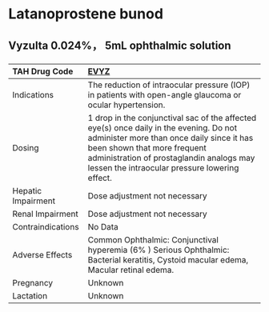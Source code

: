 # Latanoprostene bunod

## Vyzulta 0.024%， 5mL ophthalmic solution

##### 

| TAH Drug Code      | [EVYZ](https://www.tahsda.org.tw/drugs/hissearch.php?drug_code=EVYZ)                                                                                                                                                                                            |
|:-------------------|:----------------------------------------------------------------------------------------------------------------------------------------------------------------------------------------------------------------------------------------------------------------|
| Indications        | The reduction of intraocular pressure (IOP) in patients with open-angle glaucoma or ocular hypertension.                                                                                                                                                        |
| Dosing             | 1 drop in the conjunctival sac of the affected eye(s) once daily in the evening. Do not administer more than once daily since it has been shown that more frequent administration of prostaglandin analogs may lessen the intraocular pressure lowering effect. |
| Hepatic Impairment | Dose adjustment not necessary                                                                                                                                                                                                                                   |
| Renal Impairment   | Dose adjustment not necessary                                                                                                                                                                                                                                   |
| Contraindications  | No Data                                                                                                                                                                                                                                                         |
| Adverse Effects    | Common Ophthalmic: Conjunctival hyperemia (6% ) Serious Ophthalmic: Bacterial keratitis, Cystoid macular edema, Macular retinal edema.                                                                                                                          |
| Pregnancy          | Unknown                                                                                                                                                                                                                                                         |
| Lactation          | Unknown                                                                                                                                                                                                                                                         |

